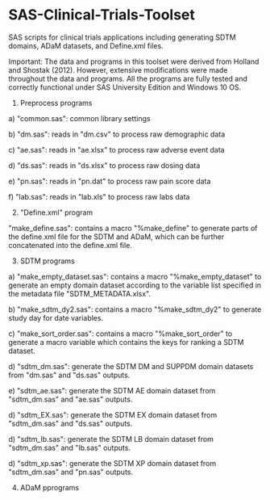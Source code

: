 # SAS-Clinical-Trials-Toolset
SAS scripts for clinical trials applications including generating SDTM domains, ADaM datasets, and Define.xml files.

Important: The data and programs in this toolset were derived from Holland and Shostak (2012). However, extensive modifications were made
throughout the data and programs. All the programs are fully tested and correctly functional under SAS University Edition and Windows 10 OS.

1. Preprocess programs

a) "common.sas": common library settings

b) "dm.sas": reads in "dm.csv" to process raw demographic data

c) "ae.sas": reads in "ae.xlsx" to process raw adverse event data

d) "ds.sas": reads in "ds.xlsx" to process raw dosing data

e) "pn.sas": reads in "pn.dat" to process raw pain score data

f) "lab.sas": reads in "lab.xls" to process raw labs data

2. "Define.xml" program

"make_define.sas": contains a macro "%make_define" to generate parts of the define.xml file for the SDTM and ADaM, which can be further concatenated into the define.xml file.

3. SDTM programs

a) "make_empty_dataset.sas": contains a macro "%make_empty_dataset" to generate an empty domain dataset according to the variable list specified in the metadata file "SDTM_METADATA.xlsx".

b) "make_sdtm_dy2.sas": contains a macro "%make_sdtm_dy2" to generate study day for date variables.

c) "make_sort_order.sas": contains a macro "%make_sort_order" to generate a macro variable which contains the keys for ranking a SDTM dataset.

d) "sdtm_dm.sas": generate the SDTM DM and SUPPDM domain datasets from "dm.sas" and "ds.sas" outputs.

e) "sdtm_ae.sas": generate the SDTM AE domain dataset from "sdtm_dm.sas" and "ae.sas" outputs.

d) "sdtm_EX.sas": generate the SDTM EX domain dataset from "sdtm_dm.sas" and "ds.sas" outputs.

d) "sdtm_lb.sas": generate the SDTM LB domain dataset from "sdtm_dm.sas" and "lb.sas" outputs.

d) "sdtm_xp.sas": generate the SDTM XP domain dataset from "sdtm_dm.sas" and "pn.sas" outputs.

4. ADaM pprograms
